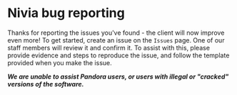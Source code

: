 # Nivia bug reporting

Thanks for reporting the issues you've found - the client will now improve even more! To get started, create an issue on the `Issues` page. One of our staff members will review it and confirm it. To assist with this, please provide evidence and steps to reproduce the issue, and follow the template provided when you make the issue.

***We are unable to assist Pandora users, or users with illegal or "cracked" versions of the software.***
